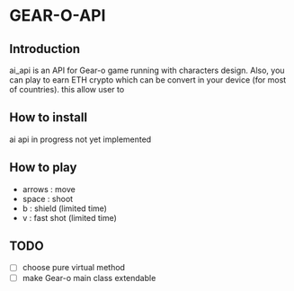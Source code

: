 # GEAR-O-API
## Introduction
ai_api is an API for Gear-o game running with characters design.
Also, you can play to earn ETH crypto which can be convert in your device (for most of countries).
this allow user to

## How to install
ai api in progress not yet implemented

## How to play
* arrows : move
* space : shoot
* b : shield (limited time)
* v : fast shot (limited time)

## TODO
- [ ] choose pure virtual method
- [ ] make Gear-o main class extendable